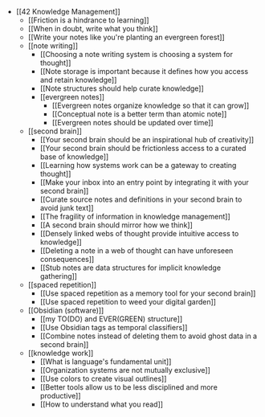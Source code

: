 - [[42 Knowledge Management]]
	- [[Friction is a hindrance to learning]]
	- [[When in doubt, write what you think]]
	- [[Write your notes like you're planting an evergreen forest]]
	- [[note writing]]
		- [[Choosing a note writing system is choosing a system for thought]]
		- [[Note storage is important because it defines how you access and retain knowledge]]
		- [[Note structures should help curate knowledge]]
		- [[evergreen notes]] 
			- [[Evergreen notes organize knowledge so that it can grow]]
			- [[Conceptual note is a better term than atomic note]]
			- [[Evergreen notes should be updated over time]]
	- [[second brain]]
		- [[Your second brain should be an inspirational hub of creativity]]
		- [[Your second brain should be frictionless access to a curated base of knowledge]]
		- [[Learning how systems work can be a gateway to creating thought]]
		- [[Make your inbox into an entry point by integrating it with your second brain]]
		- [[Curate source notes and definitions in your second brain to avoid junk text]]
		- [[The fragility of information in knowledge management]]
		- [[A second brain should mirror how we think]]
		- [[Densely linked webs of thought provide intuitive access to knowledge]]
		- [[Deleting a note in a web of thought can have unforeseen consequences]]
		- [[Stub notes are data structures for implicit knowledge gathering]]
	- [[spaced repetition]]
		- [[Use spaced repetition as a memory tool for your second brain]]
		- [[Use spaced repetition to weed your digital garden]]
	- [[Obsidian (software)]]
		- [[my TO(DO) and EVER(GREEN) structure]]
		- [[Use Obsidian tags as temporal classifiers]]
		- [[Combine notes instead of deleting them to avoid ghost data in a second brain]]
	- [[knowledge work]]
		- [[What is language's fundamental unit]]
		- [[Organization systems are not mutually exclusive]]
		- [[Use colors to create visual outlines]]
		- [[Better tools allow us to be less disciplined and more productive]]
		- [[How to understand what you read]]